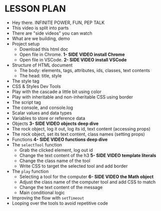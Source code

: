 # LESSON PLAN

- Hey there. INFINITE POWER, FUN, PEP TALK
- This video is split into parts
- There are "side videos" you can watch
- What are we building, demo
- Project setup
  - Download this html doc
  - Open file in Chrome. **1- SIDE VIDEO install Chrome**
  - Open file in VSCode. **2- SIDE VIDEO install VSCode**
- Structure of HTML document
  - The body: elements, tags, attributes, ids, classes, text contents
  - The head: title, style
- The style tag
- CSS & Styles Dev Tools
- Play with the cascade a little bit using color
- Play with inheritable and non-inheritable CSS using border
- The script tag
- The console, and console.log
- Scalar values and data types
- Variables to store or reference data
- Objects **3- SIDE VIDEO objects deep dive**
- The rock object, log it out, log its id, text content (accessing props)
- The rock object, set its text content, class names (setting props)
- Functions **4- SIDE VIDEO functions deep dive**
- The `selectTool` function
  - Grab the clicked element, log out id
  - Change the text content of the h3 **5- SIDE VIDEO template literals**
  - Change the class name of the tool
  - Write CSS to target the selected tool and add border
- The `play` function
  - Selecting a tool for the computer **6- SIDE VIDEO the Math object**
  - Adjust the class name of the computer tool and add CSS to match
  - Change the text content of the message
  - Main conditional logic
- Improving the flow with `setTimeout`
- Looping over the tools to avoid repetitive code
